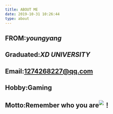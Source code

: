 ```yaml
---
title: ABOUT ME
date: 2019-10-31 10:26:44
type: about
---
```

## FROM:*youngyang*
## Graduated:*XD UNIVERSITY*
## Email:1274268227@qq.com
## Hobby:Gaming
## Motto:Remember who you are![！](https://img-blog.csdnimg.cn/20191031103218453.jpg?x-oss-process=image/watermark,type_ZmFuZ3poZW5naGVpdGk,shadow_10,text_aHR0cHM6Ly9ibG9nLmNzZG4ubmV0L3FxXzQyMDEzNTkw,size_16,color_FFFFFF,t_70)
